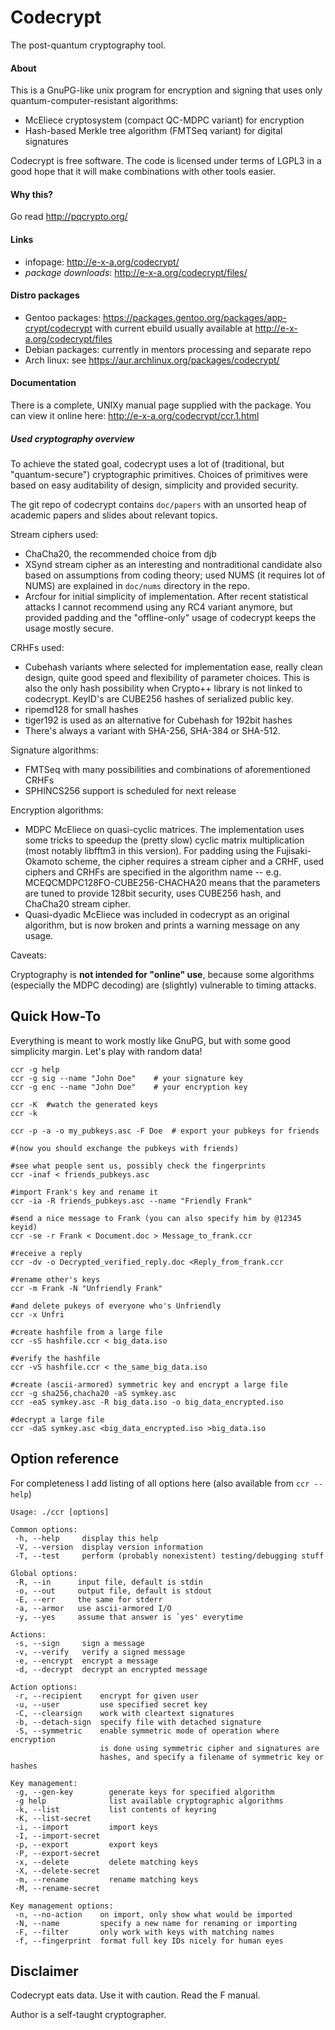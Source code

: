 
# Codecrypt

The post-quantum cryptography tool.

#### About

This is a GnuPG-like unix program for encryption and signing that uses only
quantum-computer-resistant algorithms:

 - McEliece cryptosystem (compact QC-MDPC variant) for encryption
 - Hash-based Merkle tree algorithm (FMTSeq variant) for digital signatures

Codecrypt is free software. The code is licensed under terms of LGPL3 in a good
hope that it will make combinations with other tools easier.

#### Why this?

Go read http://pqcrypto.org/

#### Links

 - infopage: http://e-x-a.org/codecrypt/
 - *package downloads*: http://e-x-a.org/codecrypt/files/

#### Distro packages

 - Gentoo packages: https://packages.gentoo.org/packages/app-crypt/codecrypt
   with current ebuild usually available at http://e-x-a.org/codecrypt/files
 - Debian packages: currently in mentors processing and separate repo
 - Arch linux: see https://aur.archlinux.org/packages/codecrypt/

#### Documentation

There is a complete, UNIXy manual page supplied with the package. You can view
it online here: http://e-x-a.org/codecrypt/ccr.1.html

##### Used cryptography overview

To achieve the stated goal, codecrypt uses a lot of (traditional, but
"quantum-secure") cryptographic primitives. Choices of primitives were based on
easy auditability of design, simplicity and provided security.

The git repo of codecrypt contains `doc/papers` with an unsorted heap of
academic papers and slides about relevant topics.

Stream ciphers used:

- ChaCha20, the recommended choice from djb
- XSynd stream cipher as an interesting and nontraditional candidate also based
  on assumptions from coding theory; used NUMS (it requires lot of NUMS) are
  explained in `doc/nums` directory in the repo.
- Arcfour for initial simplicity of implementation. After recent statistical
  attacks I cannot recommend using any RC4 variant anymore, but provided
  padding and the "offline-only" usage of codecrypt keeps the usage mostly
  secure.

CRHFs used:

- Cubehash variants where selected for implementation ease, really clean
  design, quite good speed and flexibility of parameter choices. This is also
  the only hash possibility when Crypto++ library is not linked to codecrypt.
  KeyID's are CUBE256 hashes of serialized public key.
- ripemd128 for small hashes
- tiger192 is used as an alternative for Cubehash for 192bit hashes
- There's always a variant with SHA-256, SHA-384 or SHA-512.

Signature algorithms:

- FMTSeq with many possibilities and combinations of aforementioned CRHFs
- SPHINCS256 support is scheduled for next release

Encryption algorithms:

- MDPC McEliece on quasi-cyclic matrices. The implementation uses some tricks
  to speedup the (pretty slow) cyclic matrix multiplication (most notably
  libfftm3 in this version). For padding using the Fujisaki-Okamoto scheme, the
  cipher requires a stream cipher and a CRHF, used ciphers and CRHFs are
  specified in the algorithm name -- e.g. MCEQCMDPC128FO-CUBE256-CHACHA20 means
  that the parameters are tuned to provide 128bit security, uses CUBE256 hash,
  and ChaCha20 stream cipher.
- Quasi-dyadic McEliece was included in codecrypt as an original algorithm, but
  is now broken and prints a warning message on any usage.

Caveats:

Cryptography is **not intended for "online" use**, because some algorithms
(especially the MDPC decoding) are (slightly) vulnerable to timing attacks.

## Quick How-To

Everything is meant to work mostly like GnuPG, but with some good simplicity
margin. Let's play with random data!


	ccr -g help
	ccr -g sig --name "John Doe"    # your signature key
	ccr -g enc --name "John Doe"    # your encryption key

	ccr -K  #watch the generated keys
	ccr -k

	ccr -p -a -o my_pubkeys.asc -F Doe  # export your pubkeys for friends

	#(now you should exchange the pubkeys with friends)

	#see what people sent us, possibly check the fingerprints
	ccr -inaf < friends_pubkeys.asc

	#import Frank's key and rename it
	ccr -ia -R friends_pubkeys.asc --name "Friendly Frank"

	#send a nice message to Frank (you can also specify him by @12345 keyid)
	ccr -se -r Frank < Document.doc > Message_to_frank.ccr

	#receive a reply
	ccr -dv -o Decrypted_verified_reply.doc <Reply_from_frank.ccr

	#rename other's keys
	ccr -m Frank -N "Unfriendly Frank"

	#and delete pukeys of everyone who's Unfriendly
	ccr -x Unfri

	#create hashfile from a large file
	ccr -sS hashfile.ccr < big_data.iso

	#verify the hashfile
	ccr -vS hashfile.ccr < the_same_big_data.iso

	#create (ascii-armored) symmetric key and encrypt a large file
	ccr -g sha256,chacha20 -aS symkey.asc
	ccr -eaS symkey.asc -R big_data.iso -o big_data_encrypted.iso

	#decrypt a large file
	ccr -daS symkey.asc <big_data_encrypted.iso >big_data.iso

## Option reference

For completeness I add listing of all options here (also available from
`ccr --help`)

	Usage: ./ccr [options]

	Common options:
	 -h, --help     display this help
	 -V, --version  display version information
	 -T, --test     perform (probably nonexistent) testing/debugging stuff

	Global options:
	 -R, --in      input file, default is stdin
	 -o, --out     output file, default is stdout
	 -E, --err     the same for stderr
	 -a, --armor   use ascii-armored I/O
	 -y, --yes     assume that answer is `yes' everytime

	Actions:
	 -s, --sign     sign a message
	 -v, --verify   verify a signed message
	 -e, --encrypt  encrypt a message
	 -d, --decrypt  decrypt an encrypted message

	Action options:
	 -r, --recipient    encrypt for given user
	 -u, --user         use specified secret key
	 -C, --clearsign    work with cleartext signatures
	 -b, --detach-sign  specify file with detached signature
	 -S, --symmetric    enable symmetric mode of operation where encryption
	                    is done using symmetric cipher and signatures are
	                    hashes, and specify a filename of symmetric key or hashes

	Key management:
	 -g, --gen-key        generate keys for specified algorithm
	 -g help              list available cryptographic algorithms
	 -k, --list           list contents of keyring
	 -K, --list-secret
	 -i, --import         import keys
	 -I, --import-secret
	 -p, --export         export keys
	 -P, --export-secret
	 -x, --delete         delete matching keys
	 -X, --delete-secret
	 -m, --rename         rename matching keys
	 -M, --rename-secret

	Key management options:
	 -n, --no-action    on import, only show what would be imported
	 -N, --name         specify a new name for renaming or importing
	 -F, --filter       only work with keys with matching names
	 -f, --fingerprint  format full key IDs nicely for human eyes


## Disclaimer

Codecrypt eats data. Use it with caution. Read the F manual.

Author is a self-taught cryptographer.

